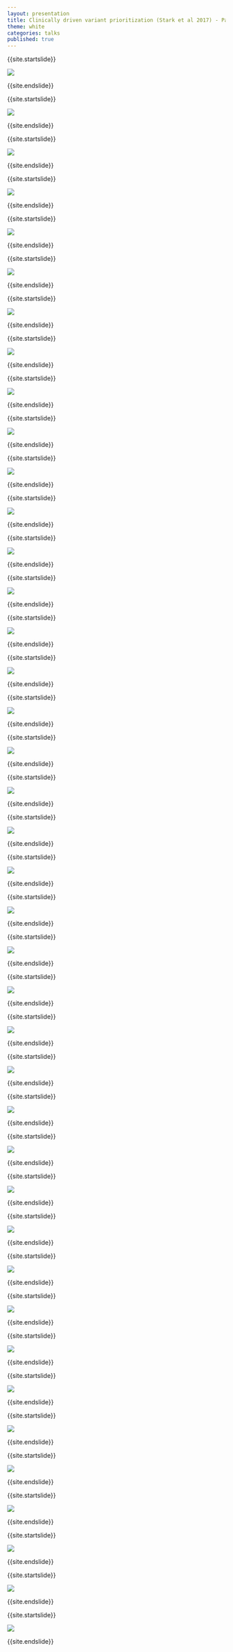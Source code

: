```yaml
---
layout: presentation
title: Clinically driven variant prioritization (Stark et al 2017) - Paper presentation
theme: white
categories: talks
published: true
---
```



{{site.startslide}}


<img src="{{site.baseurl}}/images/talks/ClinicallyDrivenVariantPrioritization_Stark2017_Paper_Nov2017/Slide01.png"></img>


{{site.endslide}}



{{site.startslide}}

<img src="{{site.baseurl}}/images/talks/ClinicallyDrivenVariantPrioritization_Stark2017_Paper_Nov2017/Slide02.png"></img>

{{site.endslide}}



{{site.startslide}}

<img src="{{site.baseurl}}/images/talks/ClinicallyDrivenVariantPrioritization_Stark2017_Paper_Nov2017/Slide03.png"></img>

{{site.endslide}}



{{site.startslide}}

<img src="{{site.baseurl}}/images/talks/ClinicallyDrivenVariantPrioritization_Stark2017_Paper_Nov2017/Slide04.png"></img>

{{site.endslide}}



{{site.startslide}}

<img src="{{site.baseurl}}/images/talks/ClinicallyDrivenVariantPrioritization_Stark2017_Paper_Nov2017/Slide05.png"></img>

{{site.endslide}}



{{site.startslide}}

<img src="{{site.baseurl}}/images/talks/ClinicallyDrivenVariantPrioritization_Stark2017_Paper_Nov2017/Slide06.png"></img>

{{site.endslide}}



{{site.startslide}}

<img src="{{site.baseurl}}/images/talks/ClinicallyDrivenVariantPrioritization_Stark2017_Paper_Nov2017/Slide07.png"></img>

{{site.endslide}}



{{site.startslide}}

<img src="{{site.baseurl}}/images/talks/ClinicallyDrivenVariantPrioritization_Stark2017_Paper_Nov2017/Slide08.png"></img>

{{site.endslide}}



{{site.startslide}}

<img src="{{site.baseurl}}/images/talks/ClinicallyDrivenVariantPrioritization_Stark2017_Paper_Nov2017/Slide09.png"></img>

{{site.endslide}}



{{site.startslide}}

<img src="{{site.baseurl}}/images/talks/ClinicallyDrivenVariantPrioritization_Stark2017_Paper_Nov2017/Slide10.png"></img>

{{site.endslide}}

{{site.startslide}}

<img src="{{site.baseurl}}/images/talks/ClinicallyDrivenVariantPrioritization_Stark2017_Paper_Nov2017/Slide11.png"></img>

{{site.endslide}}


{{site.startslide}}

<img src="{{site.baseurl}}/images/talks/ClinicallyDrivenVariantPrioritization_Stark2017_Paper_Nov2017/Slide12.png"></img>

{{site.endslide}}


{{site.startslide}}

<img src="{{site.baseurl}}/images/talks/ClinicallyDrivenVariantPrioritization_Stark2017_Paper_Nov2017/Slide13.png"></img>

{{site.endslide}}


{{site.startslide}}

<img src="{{site.baseurl}}/images/talks/ClinicallyDrivenVariantPrioritization_Stark2017_Paper_Nov2017/Slide14.png"></img>

{{site.endslide}}



{{site.startslide}}

<img src="{{site.baseurl}}/images/talks/ClinicallyDrivenVariantPrioritization_Stark2017_Paper_Nov2017/Slide15.png"></img>

{{site.endslide}}



{{site.startslide}}

<img src="{{site.baseurl}}/images/talks/ClinicallyDrivenVariantPrioritization_Stark2017_Paper_Nov2017/Slide15.png"></img>

{{site.endslide}}



{{site.startslide}}

<img src="{{site.baseurl}}/images/talks/ClinicallyDrivenVariantPrioritization_Stark2017_Paper_Nov2017/Slide16.png"></img>

{{site.endslide}}



{{site.startslide}}

<img src="{{site.baseurl}}/images/talks/ClinicallyDrivenVariantPrioritization_Stark2017_Paper_Nov2017/Slide17.png"></img>

{{site.endslide}}



{{site.startslide}}

<img src="{{site.baseurl}}/images/talks/ClinicallyDrivenVariantPrioritization_Stark2017_Paper_Nov2017/Slide18.png"></img>

{{site.endslide}}



{{site.startslide}}

<img src="{{site.baseurl}}/images/talks/ClinicallyDrivenVariantPrioritization_Stark2017_Paper_Nov2017/Slide19.png"></img>

{{site.endslide}}



{{site.startslide}}

<img src="{{site.baseurl}}/images/talks/ClinicallyDrivenVariantPrioritization_Stark2017_Paper_Nov2017/Slide20.png"></img>

{{site.endslide}}



{{site.startslide}}

<img src="{{site.baseurl}}/images/talks/ClinicallyDrivenVariantPrioritization_Stark2017_Paper_Nov2017/Slide21.png"></img>

{{site.endslide}}



{{site.startslide}}

<img src="{{site.baseurl}}/images/talks/ClinicallyDrivenVariantPrioritization_Stark2017_Paper_Nov2017/Slide22.png"></img>

{{site.endslide}}


{{site.startslide}}

<img src="{{site.baseurl}}/images/talks/ClinicallyDrivenVariantPrioritization_Stark2017_Paper_Nov2017/Slide23.png"></img>

{{site.endslide}}


{{site.startslide}}

<img src="{{site.baseurl}}/images/talks/ClinicallyDrivenVariantPrioritization_Stark2017_Paper_Nov2017/Slide24.png"></img>

{{site.endslide}}


{{site.startslide}}

<img src="{{site.baseurl}}/images/talks/ClinicallyDrivenVariantPrioritization_Stark2017_Paper_Nov2017/Slide25.png"></img>

{{site.endslide}}



{{site.startslide}}

<img src="{{site.baseurl}}/images/talks/ClinicallyDrivenVariantPrioritization_Stark2017_Paper_Nov2017/Slide26.png"></img>

{{site.endslide}}


{{site.startslide}}

<img src="{{site.baseurl}}/images/talks/ClinicallyDrivenVariantPrioritization_Stark2017_Paper_Nov2017/Slide27.png"></img>

{{site.endslide}}


{{site.startslide}}

<img src="{{site.baseurl}}/images/talks/ClinicallyDrivenVariantPrioritization_Stark2017_Paper_Nov2017/Slide28.png"></img>

{{site.endslide}}


{{site.startslide}}

<img src="{{site.baseurl}}/images/talks/ClinicallyDrivenVariantPrioritization_Stark2017_Paper_Nov2017/Slide29.png"></img>

{{site.endslide}}


{{site.startslide}}

<img src="{{site.baseurl}}/images/talks/ClinicallyDrivenVariantPrioritization_Stark2017_Paper_Nov2017/Slide30.png"></img>

{{site.endslide}}


{{site.startslide}}

<img src="{{site.baseurl}}/images/talks/ClinicallyDrivenVariantPrioritization_Stark2017_Paper_Nov2017/Slide31.png"></img>

{{site.endslide}}


{{site.startslide}}

<img src="{{site.baseurl}}/images/talks/ClinicallyDrivenVariantPrioritization_Stark2017_Paper_Nov2017/Slide32.png"></img>

{{site.endslide}}


{{site.startslide}}

<img src="{{site.baseurl}}/images/talks/ClinicallyDrivenVariantPrioritization_Stark2017_Paper_Nov2017/Slide33.png"></img>

{{site.endslide}}


{{site.startslide}}

<img src="{{site.baseurl}}/images/talks/ClinicallyDrivenVariantPrioritization_Stark2017_Paper_Nov2017/Slide34.png"></img>

{{site.endslide}}


{{site.startslide}}

<img src="{{site.baseurl}}/images/talks/ClinicallyDrivenVariantPrioritization_Stark2017_Paper_Nov2017/Slide35.png"></img>

{{site.endslide}}


{{site.startslide}}

<img src="{{site.baseurl}}/images/talks/ClinicallyDrivenVariantPrioritization_Stark2017_Paper_Nov2017/Slide36.png"></img>

{{site.endslide}}


{{site.startslide}}

<img src="{{site.baseurl}}/images/talks/ClinicallyDrivenVariantPrioritization_Stark2017_Paper_Nov2017/Slide37.png"></img>

{{site.endslide}}


{{site.startslide}}

<img src="{{site.baseurl}}/images/talks/ClinicallyDrivenVariantPrioritization_Stark2017_Paper_Nov2017/Slide38.png"></img>

{{site.endslide}}


{{site.startslide}}

<img src="{{site.baseurl}}/images/talks/ClinicallyDrivenVariantPrioritization_Stark2017_Paper_Nov2017/Slide39.png"></img>

{{site.endslide}}
